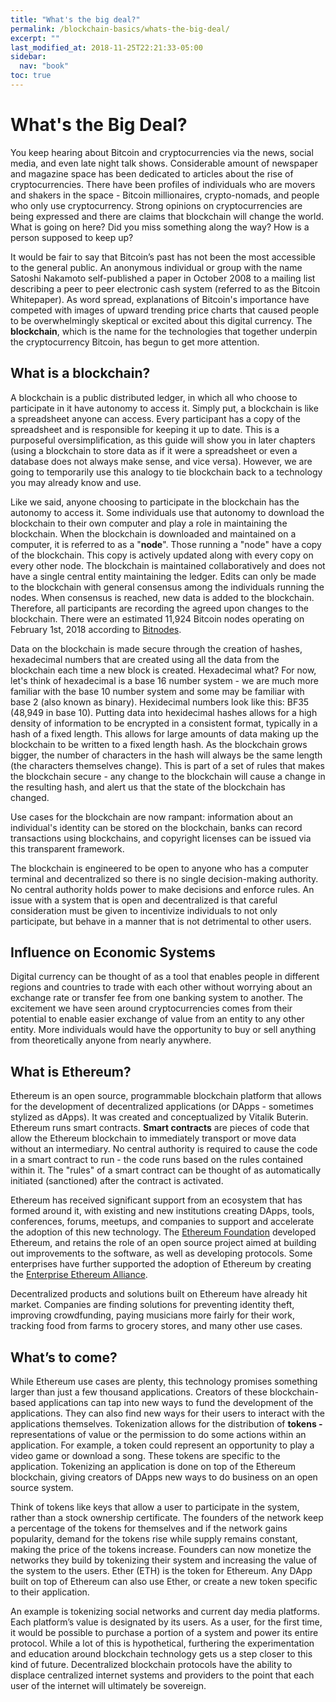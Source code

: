 ```yaml
---
title: "What's the big deal?"
permalink: /blockchain-basics/whats-the-big-deal/
excerpt: ""
last_modified_at: 2018-11-25T22:21:33-05:00
sidebar:
  nav: "book"
toc: true
---
```


# What's the Big Deal?

You keep hearing about Bitcoin and cryptocurrencies via the news, social media, and even late night talk shows. Considerable amount of newspaper and magazine space has been dedicated to articles about the rise of cryptocurrencies. There have been profiles of individuals who are movers and shakers in the space - Bitcoin millionaires, crypto-nomads, and people who only use cryptocurrency. Strong opinions on cryptocurrencies are being expressed and there are claims that blockchain will change the world. What is going on here? Did you miss something along the way? How is a person supposed to keep up?

It would be fair to say that Bitcoin’s past has not been the most accessible to the general public. An anonymous individual or group with the name Satoshi Nakamoto self-published a paper in October 2008 to a mailing list describing a peer to peer electronic cash system \(referred to as the Bitcoin Whitepaper\). As word spread, explanations of Bitcoin's importance have competed with images of upward trending price charts that caused people to be overwhelmingly skeptical or excited about this digital currency. The **blockchain**, which is the name for the technologies that together underpin the cryptocurrency Bitcoin, has begun to get more attention.

## What is a blockchain?

A blockchain is a public distributed ledger, in which all who choose to participate in it have autonomy to access it. Simply put, a blockchain is like a spreadsheet anyone can access. Every participant has a copy of the spreadsheet and is responsible for keeping it up to date. This is a purposeful oversimplification, as this guide will show you in later chapters \(using a blockchain to store data as if it were a spreadsheet or even a database does not always make sense, and vice versa\). However, we are going to temporarily use this analogy to tie blockchain back to a technology you may already know and use.

Like we said, anyone choosing to participate in the blockchain has the autonomy to access it. Some individuals use that autonomy to download the blockchain to their own computer and play a role in maintaining the blockchain. When the blockchain is downloaded and maintained on a computer, it is referred to as a "**node**". Those running a "node" have a copy of the blockchain. This copy is actively updated along with every copy on every other node. The blockchain is maintained collaboratively and does not have a single central entity maintaining the ledger. Edits can only be made to the blockchain with general consensus among the individuals running the nodes. When consensus is reached, new data is added to the blockchain. Therefore, all participants are recording the agreed upon changes to the blockchain. There were an estimated 11,924 Bitcoin nodes operating on February 1st, 2018 according to [Bitnodes](https://bitnodes.earn.com/).

Data on the blockchain is made secure through the creation of hashes, hexadecimal numbers that are created using all the data from the blockchain each time a new block is created. Hexadecimal what? For now, let's think of hexadecimal is a base 16 number system - we are much more familiar with the base 10 number system and some may be familiar with base 2 \(also known as binary\). Hexidecimal numbers look like this: BF35 \(48,949 in base 10\). Putting data into hexidecimal hashes allows for a high density of information to be encrypted in a consistent format, typically in a hash of a fixed length. This allows for large amounts of data making up the blockchain to be written to a fixed length hash. As the blockchain grows bigger, the number of characters in the hash will always be the same length \(the characters themselves change\). This is part of a set of rules that makes the blockchain secure - any change to the blockchain will cause a change in the resulting hash, and alert us that the state of the blockchain has changed.

Use cases for the blockchain are now rampant: information about an individual's identity can be stored on the blockchain, banks can record transactions using blockchains, and copyright licenses can be issued via this transparent framework.

The blockchain is engineered to be open to anyone who has a computer terminal and decentralized so there is no single decision-making authority. No central authority holds power to make decisions and enforce rules. An issue with a system that is open and decentralized is that careful consideration must be given to incentivize individuals to not only participate, but behave in a manner that is not detrimental to other users.

## **Influence on Economic Systems**

Digital currency can be thought of as a tool that enables people in different regions and countries to trade with each other without worrying about an exchange rate or transfer fee from one banking system to another. The excitement we have seen around cryptocurrencies comes from their potential to enable easier exchange of value from an entity to any other entity. More individuals would have the opportunity to buy or sell anything from theoretically anyone from nearly anywhere.

## **What is Ethereum?**

Ethereum is an open source, programmable blockchain platform that allows for the development of decentralized applications \(or DApps - sometimes stylized as dApps\). It was created and conceptualized by Vitalik Buterin. Ethereum runs smart contracts. **Smart contracts** are pieces of code that allow the Ethereum blockchain to immediately transport or move data without an intermediary. No central authority is required to cause the code in a smart contract to run - the code runs based on the rules contained within it. The "rules" of a smart contract can be thought of as automatically initiated \(sanctioned\) after the contract is activated.

Ethereum has received significant support from an ecosystem that has formed around it, with existing and new institutions creating DApps, tools, conferences, forums, meetups, and companies to support and accelerate the adoption of this new technology. The [Ethereum Foundation](https://www.ethereum.org/foundation) developed Ethereum, and retains the role of an open source project aimed at building out improvements to the software, as well as developing protocols. Some enterprises have further supported the adoption of Ethereum by creating the [Enterprise Ethereum Alliance](https://entethalliance.org/).

Decentralized products and solutions built on Ethereum have already hit market. Companies are finding solutions for preventing identity theft, improving crowdfunding, paying musicians more fairly for their work, tracking food from farms to grocery stores, and many other use cases.

## **What’s to come?**

While Ethereum use cases are plenty, this technology promises something larger than just a few thousand applications. Creators of these blockchain-based applications can tap into new ways to fund the development of the applications. They can also find new ways for their users to interact with the applications themselves. Tokenization allows for the distribution of **tokens -** representations of value or the permission to do some actions within an application. For example, a token could represent an opportunity to play a video game or download a song. These tokens are specific to the application. Tokenizing an application is done on top of the Ethereum blockchain, giving creators of DApps new ways to do business on an open source system.

Think of tokens like keys that allow a user to participate in the system, rather than a stock ownership certificate. The founders of the network keep a percentage of the tokens for themselves and if the network gains popularity, demand for the tokens rise while supply remains constant, making the price of the tokens increase. Founders can now monetize the networks they build by tokenizing their system and increasing the value of the system to the users. Ether \(ETH\) is the token for Ethereum. Any DApp built on top of Ethereum can also use Ether, or create a new token specific to their application.

An example is tokenizing social networks and current day media platforms. Each platform’s value is designated by its users. As a user, for the first time, it would be possible to purchase a portion of a system and power its entire protocol. While a lot of this is hypothetical, furthering the experimentation and education around blockchain technology gets us a step closer to this kind of future. Decentralized blockchain protocols have the ability to displace centralized internet systems and providers to the point that each user of the internet will ultimately be sovereign.

